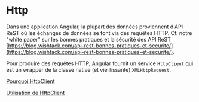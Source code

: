 # Http

Dans une application Angular, la plupart des données proviennent d'API ReST où les échanges de données se font via des requêtes HTTP. Cf. notre "white paper" sur les bonnes pratiques et la sécurité des API ReST [https://blog.wishtack.com/api-rest-bonnes-pratiques-et-securite/](https://blog.wishtack.com/api-rest-bonnes-pratiques-et-securite/).

Pour produire des requêtes HTTP, Angular fournit un service `HttpClient` qui est un wrapper de la classe native \(et vieillissante\) `XMLHttpRequest`.

[Pourquoi HttpClient](pourquoi-httpclient.md)

[Utilisation de HttpClient](utilisation-de-httpclient.md)



